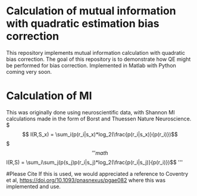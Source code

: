 # Calculation of mutual information with quadratic estimation bias correction

This repository implements mutual information calculation with quadratic bias correction. The goal of this repository is to demonstrate how QE might be performed for bias correction. Implemented in Matlab with Python coming very soon.
# Calculation of MI
This was originally done using neuroscientific data, with Shannon MI calculations made in the form of Borst and Thuessen Nature Neuroscience.
$$$
I(R,S_x) = \sum_i(p(r_i|s_x)*log_2(\frac{p(r_i|s_x)}{p(r_i)})$$
$$$
'''math
$$ I(R,S) = \sum_i\sum_j(p(s_j)p(r_i|s_j)*log_2(\frac{p(r_i|s_j)}{p(r_i)})$$
'''

#Please Cite
If this is used, we would appreciated a reference to Coventry et al, https://doi.org/10.1093/pnasnexus/pgae082 where this was implemented and use.
